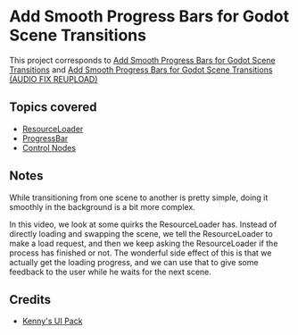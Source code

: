# Add Smooth Progress Bars for Godot Scene Transitions

This project corresponds to [Add Smooth Progress Bars for Godot Scene Transitions](https://www.youtube.com/watch?v=-yXkZNx8avk) and [Add Smooth Progress Bars for Godot Scene Transitions (AUDIO FIX REUPLOAD)](https://www.youtube.com/watch?v=Uz_yxiP13oI)

## Topics covered

- [ResourceLoader](https://docs.godotengine.org/en/stable/classes/class_resourceloader.html)
- [ProgressBar](https://docs.godotengine.org/en/stable/classes/class_progressbar.html)
- [Control Nodes](https://docs.godotengine.org/en/stable/classes/class_control.html#class-control)

## Notes

While transitioning from one scene to another is pretty simple, doing it smoothly in the background is a bit more complex. 

In this video, we look at some quirks the ResourceLoader has. Instead of directly loading and swapping the scene, we tell the ResourceLoader to make a load request, and then we keep asking the ResourceLoader if the process has finished or not. The wonderful side effect of this is that we actually get the loading progress, and we can use that to give some feedback to the user while he waits for the next scene.

## Credits
- [Kenny's UI Pack](https://kenney.nl/assets/ui-pack-pixel-adventure)
